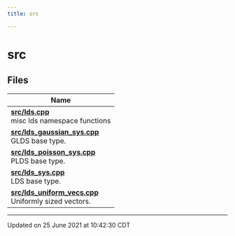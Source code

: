 ```yaml
---
title: src

---
```


# src



## Files

| Name           |
| -------------- |
| **[src/lds.cpp](/lds-ctrl-est/docs/api/files/lds_8cpp/#file-lds.cpp)** <br>misc lds namespace functions  |
| **[src/lds_gaussian_sys.cpp](/lds-ctrl-est/docs/api/files/lds__gaussian__sys_8cpp/#file-lds_gaussian_sys.cpp)** <br>GLDS base type.  |
| **[src/lds_poisson_sys.cpp](/lds-ctrl-est/docs/api/files/lds__poisson__sys_8cpp/#file-lds_poisson_sys.cpp)** <br>PLDS base type.  |
| **[src/lds_sys.cpp](/lds-ctrl-est/docs/api/files/lds__sys_8cpp/#file-lds_sys.cpp)** <br>LDS base type.  |
| **[src/lds_uniform_vecs.cpp](/lds-ctrl-est/docs/api/files/lds__uniform__vecs_8cpp/#file-lds_uniform_vecs.cpp)** <br>Uniformly sized vectors.  |







-------------------------------

Updated on 25 June 2021 at 10:42:30 CDT
